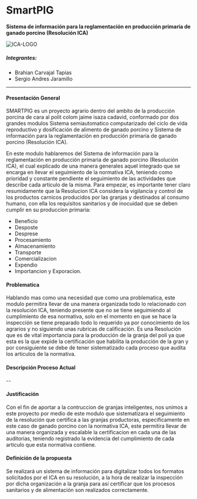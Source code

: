 # SmartPIG

**Sistema de información para la reglamentación en producción primaria de ganado porcino (Resolución ICA)**

![ICA-LOGO](https://user-images.githubusercontent.com/50468549/57561359-d9ca4300-7350-11e9-88ac-eed95f94d486.jpg)

##### *Integrantes:*
+ Brahian Carvajal Tapias
+ Sergio Andres Jaramillo 

---
#### Presentación General
SMARTPIG es un proyecto agrario dentro del ambito de la producción porcina de cara al polit colom jaime isaza cadavid, conformado por dos grandes modulos Sistema semiautomatico computarizado del ciclo de vida reproductivo y dosificación de alimento de ganado porcino y Sistema de información para la reglamentación en producción primaria de ganado porcino (Resolución ICA).

En este modulo hablaremos del Sistema de información para la reglamentación en producción primaria de ganado porcino (Resolución ICA), el cual explicado de una manera generales aquel integrado que se encarga en llevar el seguimiento de la normativa ICA, teniendo como prioridad y constante pendiente el seguimiento de las actividades que describe cada articulo de la misma. Para empezar, es importante tener claro resumidamente que la Resolucion ICA  considera la vigilancia y control de los productos carnicos producidos por las granjas y destinados al consumo humano, con ella los requisitos sanitarios y de inocuidad que se deben cumplir en su produccion primaria:  

+ Beneficio
+ Desposte
+ Desprese
+ Procesamiento
+ Almacenamiento 
+ Transporte
+ Comercializacion 
+ Expendio
+ Importancion y Exporacion.

#### Problematica
Hablando mas como una necesidad que como una problematica, este modulo permitira llevar de una manera organizada todo lo relacionado con la resolución ICA,
teniendo presente que no se tiene seguimiendo al cumplimiento de esa normativa, solo en el momento en que se hace la inspección se tiene preparado todo lo requerido
ya por conocimiento de los agrarios y no siguiendo unas rubricas de calificación. Es una Resolución que es de vital importancia para la producción de la granja del
poli ya que esta es la que expide la certificación que habilita la producción de la gran y por consiguiente se debe de tener sistematizado cada proceso que audita los articulos de la normativa.

#### Descripción Proceso Actual
--

#### Justificación
Con el fin de aportar a la contruccion de granjas inteligentes, nos unimos a este proyecto por medio de este modulo que sistematizara el seguimiento de la resolución que certifica a las granjas productoras, especificamente en este caso de ganado porcino con la normativa ICA, este permitira llevar de una manera organizada y escalable la certificacion en cada una de las auditorias, teniendo registrado la evidencia del cumplimiento de cada articulo que esta normativa contiene.

#### Definición de la propuesta
Se realizará un sistema de información para digitalizar todos los formatos solicitados por el ICA en su resolución, a la hora de realizar la inspección por dicha organización a la granja para así certificar que los procesos sanitarios y de alimentación son realizados correctamente.
